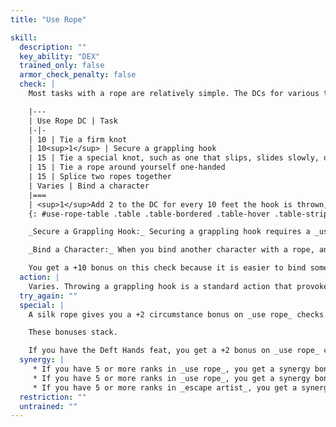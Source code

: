 ```yaml
---
title: "Use Rope"

skill:
  description: ""
  key_ability: "DEX"
  trained_only: false
  armor_check_penalty: false
  check: |
    Most tasks with a rope are relatively simple. The DCs for various tasks utilizing this skill are summarized on the table below.

    |---
    | Use Rope DC | Task
    |-|-
    | 10 | Tie a firm knot
    | 10<sup>1</sup> | Secure a grappling hook
    | 15 | Tie a special knot, such as one that slips, slides slowly, or loosens with a tug
    | 15 | Tie a rope around yourself one-handed
    | 15 | Splice two ropes together
    | Varies | Bind a character
    |===
    | <sup>1</sup>Add 2 to the DC for every 10 feet the hook is thrown; see below. |<
    {: #use-rope-table .table .table-bordered .table-hover .table-striped data-caption="Table: Use Rope DCs" }

    _Secure a Grappling Hook:_ Securing a grappling hook requires a _use rope_ check (DC 10, +2 for every 10 feet of distance the grappling hook is thrown, to a maximum DC of 20 at 50 feet). Failure by 4 or less indicates that the hook fails to catch and falls, allowing you to try again. Failure by 5 or more indicates that the grappling hook initially holds, but comes loose after 1d4 rounds of supporting weight. This check is made secretly, so that you don't know whether the rope will hold your weight.

    _Bind a Character:_ When you bind another character with a rope, any _escape artist_ check that the bound character makes is opposed by your _use rope_ check.

    You get a +10 bonus on this check because it is easier to bind someone than to escape from bonds. You don't even make your _use rope_ check until someone tries to escape.
  action: |
    Varies. Throwing a grappling hook is a standard action that provokes an attack of opportunity. Tying a knot, tying a special knot, or tying a rope around yourself one-handed is a full-round action that provokes an attack of opportunity. Splicing two ropes together takes 5 minutes. Binding a character takes 1 minute.
  try_again: ""
  special: |
    A silk rope gives you a +2 circumstance bonus on _use rope_ checks. If you cast an _animate rope_ spell on a rope, you get a +2 circumstance bonus on any _use rope_ checks you make when using that rope.

    These bonuses stack.

    If you have the Deft Hands feat, you get a +2 bonus on _use rope_ checks.
  synergy: |
     * If you have 5 or more ranks in _use rope_, you get a synergy bonus on _climb_ checks made to climb a rope, a knotted rope, or a rope-and-wall combination.
     * If you have 5 or more ranks in _use rope_, you get a synergy bonus on _escape artist_ checks when escaping from rope bonds.
     * If you have 5 or more ranks in _escape artist_, you get a synergy bonus on checks made to bind someone.
  restriction: ""
  untrained: ""
---
```

